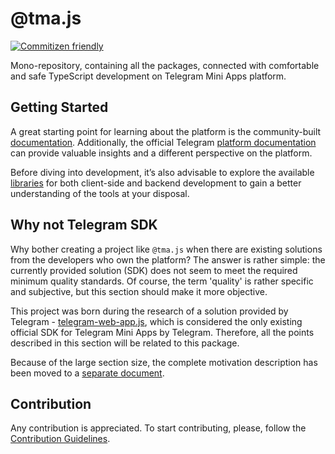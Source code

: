 [code-badge]: https://img.shields.io/badge/source-black?logo=github

# @tma.js

[![Commitizen friendly](https://img.shields.io/badge/commitizen-friendly-brightgreen.svg)](http://commitizen.github.io/cz-cli/)

Mono-repository, containing all the packages, connected with comfortable and safe TypeScript
development on Telegram Mini Apps platform.

## Getting Started

A great starting point for learning about the platform is the community-built [documentation](https://docs.telegram-mini-apps.com). 
Additionally, the official Telegram [platform documentation](https://core.telegram.org/bots/webapps) can 
provide valuable insights and a different perspective on the platform.

Before diving into development, it’s also advisable to explore the available 
[libraries](https://docs.telegram-mini-apps.com/packages/tma-js-create-mini-app) for 
both client-side and backend development to gain a better understanding of the tools at your
disposal.

## Why not Telegram SDK

Why bother creating a project like `@tma.js` when there are existing solutions from the developers
who own the platform? The answer is rather simple: the currently provided solution (SDK) does not
seem to meet the required minimum quality standards. Of course, the term 'quality' is rather
specific and subjective, but this section should make it more objective.

This project was born during the research of a solution provided by
Telegram - [telegram-web-app.js](https://telegram.org/js/telegram-web-app.js), which is considered
the only existing official SDK for Telegram Mini Apps by Telegram. Therefore, all the points
described in this section will be related to this package.

Because of the large section size, the complete motivation description has been moved to a [separate
document](./MOTIVATION.md).

## Contribution

Any contribution is appreciated. To start contributing, please, follow
the [Contribution Guidelines](./CONTRIBUTING.md).
